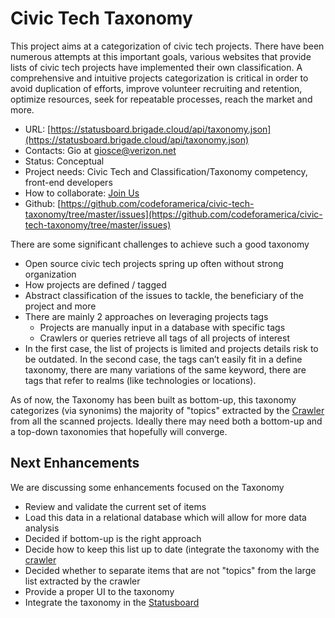 # Civic Tech Taxonomy

This project aims at a categorization of civic tech projects. There have been numerous attempts at this important goals, various websites that provide lists of civic tech projects have implemented their own classification.
A comprehensive and intuitive projects categorization is critical in order to avoid duplication of efforts, improve volunteer recruiting and retention, optimize resources, seek for repeatable processes, reach the market and more.

- URL: [https://statusboard.brigade.cloud/api/taxonomy.json](https://statusboard.brigade.cloud/api/taxonomy.json)
- Contacts: Gio at giosce@verizon.net 
- Status: Conceptual
- Project needs: Civic Tech and Classification/Taxonomy competency, front-end developers
- How to collaborate: [Join Us](../#participate)
- Github: [https://github.com/codeforamerica/civic-tech-taxonomy/tree/master/issues](https://github.com/codeforamerica/civic-tech-taxonomy/tree/master/issues)


There are some significant challenges to achieve such a good taxonomy

- Open source civic tech projects spring up often without strong organization
- How projects are defined / tagged
- Abstract classification of the issues to tackle, the beneficiary of the project and more
- There are mainly 2 approaches on leveraging projects tags
  - Projects are manually input in a database with specific tags
  - Crawlers or queries retrieve all tags of all projects of interest
- In the first case, the list of projects is limited and projects details risk to be outdated. In the second case, the tags can’t easily fit in a define taxonomy, there are many variations of the same keyword, there are tags that refer to realms (like technologies or locations).

As of now, the Taxonomy has been built as bottom-up, this taxonomy categorizes (via synonims) the majority of "topics" extracted by the [Crawler](../crawler) from all the scanned projects.
Ideally there may need both a bottom-up and a top-down taxonomies that hopefully will converge.

## Next Enhancements
We are discussing some enhancements focused on the Taxonomy

- Review and validate the current set of items
- Load this data in a relational database which will allow for more data analysis
- Decided if bottom-up is the right approach
- Decide how to keep this list up to date (integrate the taxonomy with the [crawler](../crawler)
- Decided whether to separate items that are not "topics" from the large list extracted by the crawler
- Provide a proper UI to the taxonomy
- Integrate the taxonomy in the [Statusboard](../statusboard)